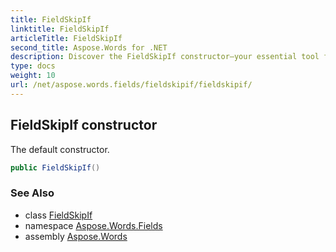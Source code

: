 ```yaml
---
title: FieldSkipIf
linktitle: FieldSkipIf
articleTitle: FieldSkipIf
second_title: Aspose.Words for .NET
description: Discover the FieldSkipIf constructor—your essential tool for efficient data handling. Unlock seamless integration and optimize your coding experience today!
type: docs
weight: 10
url: /net/aspose.words.fields/fieldskipif/fieldskipif/
---
```

## FieldSkipIf constructor

The default constructor.

```csharp
public FieldSkipIf()
```

### See Also

* class [FieldSkipIf](../)
* namespace [Aspose.Words.Fields](../../../aspose.words.fields/)
* assembly [Aspose.Words](../../../)
